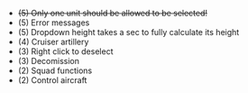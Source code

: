 - ~~(5) Only one unit should be allowed to be selected!~~
- (5) Error messages
- (5) Dropdown height takes a sec to fully calculate its height
- (4) Cruiser artillery
- (3) Right click to deselect
- (3) Decomission
- (2) Squad functions
- (2) Control aircraft